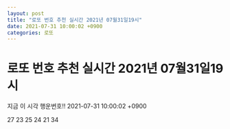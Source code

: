 ```yaml
---
layout: post
title: "로또 번호 추천 실시간 2021년 07월31일19시"
date: 2021-07-31 10:00:02 +0900
categories: 로또
---
```


# 로또 번호 추천 실시간 2021년 07월31일19시

지금 이 시각 행운번호!! 2021-07-31 10:00:02 +0900

 27  23  25  24  21  34 

